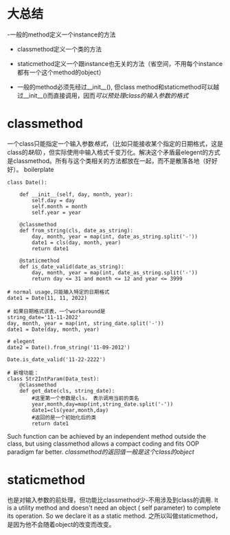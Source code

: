 # 大总结
-一般的method定义一个instance的方法
- classmethod定义一个类的方法
- staticmethod定义一个跟instance也无关的方法（省空间，不用每个instance都有一个这个method的object）

- 一般的method必须先经过__init__(), 但class method和staticmethod可以越过__init__()而直接调用，因而*可以预处理class的输入参数的格式*
# classmethod
一个class只能指定一个输入参数*格式*，（比如只能接收某个指定的日期格式，这是class的*缺陷*），但实际使用中输入格式千变万化。解决这个矛盾最elegent的方式是classmethod。所有与这个类相关的方法都放在一起，而不是散落各地（好好好）。
boilerplate
```
class Date():

    def __init__(self, day, month, year):
        self.day = day
        self.month = month
        self.year = year

    @classmethod
    def from_string(cls, date_as_string):
        day, month, year = map(int, date_as_string.split('-'))
        date1 = cls(day, month, year)
        return date1

    @staticmethod
    def is_date_valid(date_as_string):
        day, month, year = map(int, date_as_string.split('-'))
        return day <= 31 and month <= 12 and year <= 3999
        
# normal usage,只能输入特定的日期格式
date1 = Date(11, 11, 2022)

# 如果日期格式该表，一个workaround是
string_date='11-11-2022'
day, month, year = map(int, string_date.split('-'))
date1 = Date(day, month, year)

# elegent
date2 = Date().from_string('11-09-2012')

Date.is_date_valid('11-22-2222')

# 新增功能：
class Str2IntParam(Data_test):
    @classmethod
    def get_date(cls, string_date):
        #这里第一个参数是cls， 表示调用当前的类名
        year,month,day=map(int,string_date.split('-'))
        date1=cls(year,month,day)
        #返回的是一个初始化后的类
        return date1

```
Such function can be achieved by an independent method outside the class, but using classmethod allows a compact coding and fits OOP paradigm far better.
*classmethod的返回值一般是这个class的object*

# staticmethod
也是对输入参数的前处理，但功能比classmethod少-不用涉及到class的调用.
It is a utility method and doesn't need an object ( self parameter) to complete its operation. So we declare it as a static method.
之所以叫做staticmethod，是因为他不会随着object的改变而改变。
